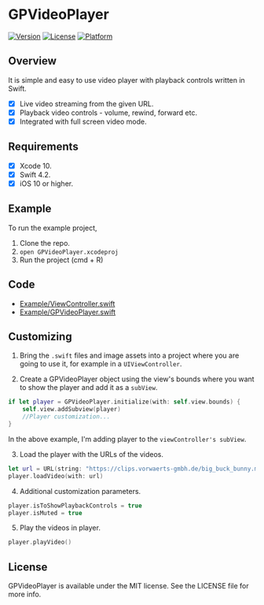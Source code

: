 # GPVideoPlayer

[![Version](https://img.shields.io/cocoapods/v/GPVideoPlayer.svg?style=flat)](https://cocoapods.org/pods/GPVideoPlayer)
[![License](https://img.shields.io/cocoapods/l/GPVideoPlayer.svg?style=flat)](https://cocoapods.org/pods/GPVideoPlayer)
[![Platform](https://img.shields.io/cocoapods/p/GPVideoPlayer.svg?style=flat)](https://cocoapods.org/pods/GPVideoPlayer)

## Overview
It is simple and easy to use video player with playback controls written in Swift.

- [x] Live video streaming from the given URL.
- [x] Playback video controls - volume, rewind, forward etc.
- [x] Integrated with full screen video mode.

## Requirements

- [x] Xcode 10.
- [x] Swift 4.2.
- [x] iOS 10 or higher.

## Example

To run the example project,

1. Clone the repo.
2. `open GPVideoPlayer.xcodeproj`
3. Run the project (cmd + R)

## Code
- [Example/ViewController.swift](Example/ViewController.swift)
- [Example/GPVideoPlayer.swift](Example/GPVideoPlayer.swift)

## Customizing

1. Bring the `.swift` files and image assets into a project where you are going to use it, for example in a `UIViewController`.

2. Create a GPVideoPlayer object using the view's bounds where you want to show the player and add it as a `subView`.
```swift
if let player = GPVideoPlayer.initialize(with: self.view.bounds) {
    self.view.addSubview(player)
    //Player customization...
}
```
In the above example, I'm adding player to the `viewController's subView`.

3. Load the player with the URLs of the videos.
```swift
let url = URL(string: "https://clips.vorwaerts-gmbh.de/big_buck_bunny.mp4")!
player.loadVideo(with: url)
```

4. Additional customization parameters.
```swift
player.isToShowPlaybackControls = true
player.isMuted = true
```

5. Play the videos in player.
```swift
player.playVideo()
```

## License

GPVideoPlayer is available under the MIT license. See the LICENSE file for more info.
